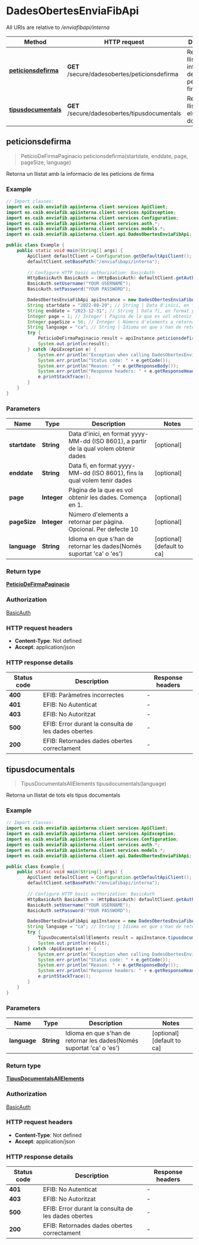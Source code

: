 # DadesObertesEnviaFibApi

All URIs are relative to */enviafibapi/interna*

| Method | HTTP request | Description |
|------------- | ------------- | -------------|
| [**peticionsdefirma**](DadesObertesEnviaFibApi.md#peticionsdefirma) | **GET** /secure/dadesobertes/peticionsdefirma | Retorna un llistat amb la informacio de les peticions de firma |
| [**tipusdocumentals**](DadesObertesEnviaFibApi.md#tipusdocumentals) | **GET** /secure/dadesobertes/tipusdocumentals | Retorna un llistat de tots els tipus documentals |



## peticionsdefirma

> PeticioDeFirmaPaginacio peticionsdefirma(startdate, enddate, page, pageSize, language)

Retorna un llistat amb la informacio de les peticions de firma

### Example

```java
// Import classes:
import es.caib.enviafib.apiinterna.client.services.ApiClient;
import es.caib.enviafib.apiinterna.client.services.ApiException;
import es.caib.enviafib.apiinterna.client.services.Configuration;
import es.caib.enviafib.apiinterna.client.services.auth.*;
import es.caib.enviafib.apiinterna.client.services.models.*;
import es.caib.enviafib.apiinterna.client.api.DadesObertesEnviaFibApi;

public class Example {
    public static void main(String[] args) {
        ApiClient defaultClient = Configuration.getDefaultApiClient();
        defaultClient.setBasePath("/enviafibapi/interna");
        
        // Configure HTTP basic authorization: BasicAuth
        HttpBasicAuth BasicAuth = (HttpBasicAuth) defaultClient.getAuthentication("BasicAuth");
        BasicAuth.setUsername("YOUR USERNAME");
        BasicAuth.setPassword("YOUR PASSWORD");

        DadesObertesEnviaFibApi apiInstance = new DadesObertesEnviaFibApi(defaultClient);
        String startdate = "2022-08-29"; // String | Data d'inici, en format yyyy-MM-dd (ISO 8601), a partir de la qual volem obtenir dades
        String enddate = "2023-12-31"; // String | Data fi, en format yyyy-MM-dd (ISO 8601), fins la qual volem tenir dades
        Integer page = 1; // Integer | Pàgina de la que es vol obtenir les dades. Comença en 1.
        Integer pageSize = 56; // Integer | Número d'elements a retornar per pàgina. Opcional. Per defecte 10
        String language = "ca"; // String | Idioma en que s'han de retornar les dades(Només suportat 'ca' o 'es')
        try {
            PeticioDeFirmaPaginacio result = apiInstance.peticionsdefirma(startdate, enddate, page, pageSize, language);
            System.out.println(result);
        } catch (ApiException e) {
            System.err.println("Exception when calling DadesObertesEnviaFibApi#peticionsdefirma");
            System.err.println("Status code: " + e.getCode());
            System.err.println("Reason: " + e.getResponseBody());
            System.err.println("Response headers: " + e.getResponseHeaders());
            e.printStackTrace();
        }
    }
}
```

### Parameters


| Name | Type | Description  | Notes |
|------------- | ------------- | ------------- | -------------|
| **startdate** | **String**| Data d&#39;inici, en format yyyy-MM-dd (ISO 8601), a partir de la qual volem obtenir dades | [optional] |
| **enddate** | **String**| Data fi, en format yyyy-MM-dd (ISO 8601), fins la qual volem tenir dades | [optional] |
| **page** | **Integer**| Pàgina de la que es vol obtenir les dades. Comença en 1. | [optional] |
| **pageSize** | **Integer**| Número d&#39;elements a retornar per pàgina. Opcional. Per defecte 10 | [optional] |
| **language** | **String**| Idioma en que s&#39;han de retornar les dades(Només suportat &#39;ca&#39; o &#39;es&#39;) | [optional] [default to ca] |

### Return type

[**PeticioDeFirmaPaginacio**](PeticioDeFirmaPaginacio.md)

### Authorization

[BasicAuth](../README.md#BasicAuth)

### HTTP request headers

- **Content-Type**: Not defined
- **Accept**: application/json


### HTTP response details
| Status code | Description | Response headers |
|-------------|-------------|------------------|
| **400** | EFIB: Paràmetres incorrectes |  -  |
| **401** | EFIB: No Autenticat |  -  |
| **403** | EFIB: No Autoritzat |  -  |
| **500** | EFIB: Error durant la consulta de les dades obertes |  -  |
| **200** | EFIB: Retornades dades obertes correctament |  -  |


## tipusdocumentals

> TipusDocumentalsAllElements tipusdocumentals(language)

Retorna un llistat de tots els tipus documentals

### Example

```java
// Import classes:
import es.caib.enviafib.apiinterna.client.services.ApiClient;
import es.caib.enviafib.apiinterna.client.services.ApiException;
import es.caib.enviafib.apiinterna.client.services.Configuration;
import es.caib.enviafib.apiinterna.client.services.auth.*;
import es.caib.enviafib.apiinterna.client.services.models.*;
import es.caib.enviafib.apiinterna.client.api.DadesObertesEnviaFibApi;

public class Example {
    public static void main(String[] args) {
        ApiClient defaultClient = Configuration.getDefaultApiClient();
        defaultClient.setBasePath("/enviafibapi/interna");
        
        // Configure HTTP basic authorization: BasicAuth
        HttpBasicAuth BasicAuth = (HttpBasicAuth) defaultClient.getAuthentication("BasicAuth");
        BasicAuth.setUsername("YOUR USERNAME");
        BasicAuth.setPassword("YOUR PASSWORD");

        DadesObertesEnviaFibApi apiInstance = new DadesObertesEnviaFibApi(defaultClient);
        String language = "ca"; // String | Idioma en que s'han de retornar les dades(Només suportat 'ca' o 'es')
        try {
            TipusDocumentalsAllElements result = apiInstance.tipusdocumentals(language);
            System.out.println(result);
        } catch (ApiException e) {
            System.err.println("Exception when calling DadesObertesEnviaFibApi#tipusdocumentals");
            System.err.println("Status code: " + e.getCode());
            System.err.println("Reason: " + e.getResponseBody());
            System.err.println("Response headers: " + e.getResponseHeaders());
            e.printStackTrace();
        }
    }
}
```

### Parameters


| Name | Type | Description  | Notes |
|------------- | ------------- | ------------- | -------------|
| **language** | **String**| Idioma en que s&#39;han de retornar les dades(Només suportat &#39;ca&#39; o &#39;es&#39;) | [optional] [default to ca] |

### Return type

[**TipusDocumentalsAllElements**](TipusDocumentalsAllElements.md)

### Authorization

[BasicAuth](../README.md#BasicAuth)

### HTTP request headers

- **Content-Type**: Not defined
- **Accept**: application/json


### HTTP response details
| Status code | Description | Response headers |
|-------------|-------------|------------------|
| **401** | EFIB: No Autenticat |  -  |
| **403** | EFIB: No Autoritzat |  -  |
| **500** | EFIB: Error durant la consulta de les dades obertes |  -  |
| **200** | EFIB: Retornades dades obertes correctament |  -  |

